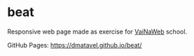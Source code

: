 # beat

Responsive web page made as exercise for [VaiNaWeb](https://github.com/VaiNaWeb) school.

GitHub Pages:
https://dmatavel.github.io/beat/
